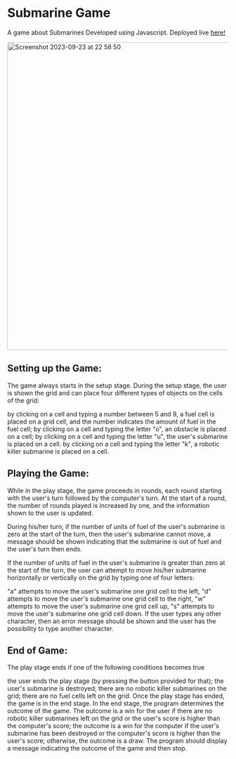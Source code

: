 # Submarine Game
A game about Submarines Developed using Javascript. Deployed live [here!](https://subgame.onrender.com/game)



<img width="700" positon = "center" alt="Screenshot 2023-09-23 at 22 58 50" src="https://github.com/ebin-sabu/SubmarineGame/assets/49438210/6222bc98-a7a5-4295-b0be-eb245ac54823">


## Setting up the Game:
The game always starts in the setup stage. During the setup stage, the user is shown the grid and can place four different types of objects on the cells of the grid:

by clicking on a cell and typing a number between 5 and 9, a fuel cell is placed on a grid cell, and the number indicates the amount of fuel in the fuel cell;
by clicking on a cell and typing the letter "o", an obstacle is placed on a cell;
by clicking on a cell and typing the letter "u", the user's submarine is placed on a cell.
by clicking on a cell and typing the letter "k", a robotic killer submarine is placed on a cell.


## Playing the Game:
While in the play stage, the game proceeds in rounds, each round starting with the user's turn followed by the computer's turn. At the start of a round, the number of rounds played is increased by one, and the information shown to the user is updated.

During his/her turn, if the number of units of fuel of the user's submarine is zero at the start of the turn, then the user's submarine cannot move, a message should be shown indicating that the submarine is out of fuel and the user's turn then ends.

If the number of units of fuel in the user's submarine is greater than zero at the start of the turn, the user can attempt to move his/her submarine horizontally or vertically on the grid by typing one of four letters:

"a" attempts to move the user's submarine one grid cell to the left,
"d" attempts to move the user's submarine one grid cell to the right,
"w" attempts to move the user's submarine one grid cell up,
"s" attempts to move the user's submarine one grid cell down.
If the user types any other character, then an error message should be shown and the user has the possibility to type another character.

## End of Game:

The play stage ends if one of the following conditions becomes true

the user ends the play stage (by pressing the button provided for that);
the user's submarine is destroyed;
there are no robotic killer submarines on the grid;
there are no fuel cells left on the grid.
Once the play stage has ended, the game is in the end stage. In the end stage, the program determines the outcome of the game. 
The outcome is a win for the user if there are no robotic killer submarines left on the grid or the user's score is higher than the computer's score; 
the outcome is a win for the computer if the user's submarine has been destroyed or the computer's score is higher than the user's score; otherwise, the outcome is a draw. 
The program should display a message indicating the outcome of the game and then stop. 


